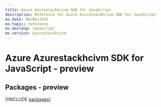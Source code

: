 ```yaml
---
title: Azure Azurestackhcivm SDK for JavaScript
description: Reference for Azure Azurestackhcivm SDK for JavaScript
ms.date: 09/08/2025
ms.topic: reference
ms.devlang: javascript
ms.service: azurestackhcivm
---
```

# Azure Azurestackhcivm SDK for JavaScript - preview
## Packages - preview
[!INCLUDE [packages](azurestackhcivm-index.md)]